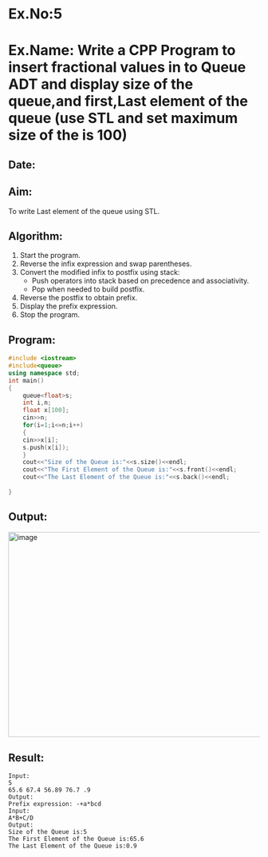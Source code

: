 # Ex.No:5  
# Ex.Name: Write a CPP Program to insert fractional values in to Queue ADT  and display size of the queue,and first,Last element of the queue (use STL and set maximum size of the is 100)  

## Date:  

## Aim:  
To write Last element of the queue using STL.

## Algorithm:  
1. Start the program.  
2. Reverse the infix expression and swap parentheses.  
3. Convert the modified infix to postfix using stack:  
   - Push operators into stack based on precedence and associativity.  
   - Pop when needed to build postfix.  
4. Reverse the postfix to obtain prefix.  
5. Display the prefix expression.  
6. Stop the program.  

## Program:
```cpp
#include <iostream>
#include<queue>
using namespace std;
int main()
{
    queue<float>s;
    int i,n;
    float x[100];
    cin>>n;
    for(i=1;i<=n;i++)
    {
    cin>>x[i];
    s.push(x[i]);
    }
    cout<<"Size of the Queue is:"<<s.size()<<endl;
    cout<<"The First Element of the Queue is:"<<s.front()<<endl;
    cout<<"The Last Element of the Queue is:"<<s.back()<<endl;
    
}
```

## Output:
<img width="870" height="411" alt="image" src="https://github.com/user-attachments/assets/073c40d2-3cef-476c-a379-53df39ea78ed" />

## Result:
```
Input:
5
65.6 67.4 56.89 76.7 .9
Output:
Prefix expression: -+a*bcd
Input:
A*B+C/D
Output:
Size of the Queue is:5
The First Element of the Queue is:65.6
The Last Element of the Queue is:0.9
```
